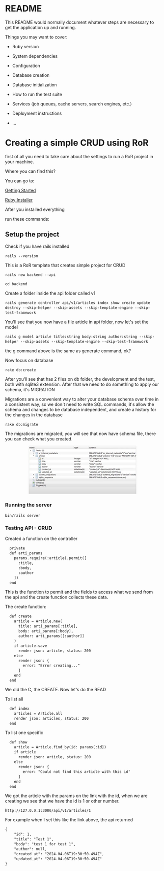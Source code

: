 # README

This README would normally document whatever steps are necessary to get the
application up and running.

Things you may want to cover:

* Ruby version

* System dependencies

* Configuration

* Database creation

* Database initialization

* How to run the test suite

* Services (job queues, cache servers, search engines, etc.)

* Deployment instructions

* ...


# Creating a simple CRUD using RoR

first of all you need to take care about the settings to run a RoR project in your machine. 

Where you can find this?

You can go to: 

[Getting Started](https://guides.rubyonrails.org/v5.0/getting_started.html)

[Ruby Installer](https://rubyinstaller.org/downloads/)


After you installed everything

run these commands:

## Setup the project

Check if you have rails installed
```
rails --version
```

This is a RoR template that creates simple project for CRUD
```
rails new backend --api
```


```
cd backend
```

Create a folder inside the api folder called v1
```
rails generate controller api/v1/articles index show create update destroy --skip-helper --skip-assets --skip-template-engine --skip-test-framework
```

You'll see that you now have a file article in api folder, now let's set the model
```
rails g model article title:string body:string author:string --skip-helper --skip-assets --skip-template-engine --skip-test-framework
```

the g command above is the same as generate command, ok? 


Now focus on database
```
rake db:create
```

After you'll see that has 2 files on db folder, the development and the test, both with sqlite3 extension. After that we need to do something to apply our schema, it's MIGRATION

Migrations are a convenient way to alter your database schema over time in a consistent way, so we don't need to write SQL commands, it's allow the schema and changes to be database independent, and create a history for the changes in the database
```
rake db:migrate
```

The migrations are migrated, you will see that now have schema file, there you can check what you created.

<p align="center">
  <img src="read-images/table.png" width="350" alt="Table Image">
</p>

### Running the server
```
bin/rails server
```

### Testing API - CRUD

Created a function on the controller 

```
  private
  def arti_params
    params.require(:article).permit([
      :title,
      :body,
      :author
    ])
  end
```
This is the function to permit and the fields to access what we send from the api and the create function collects these data.

The create function:
```
  def create
    article = Article.new(
      title: arti_params[:title],
      body: arti_params[:body],
      author: arti_params[[:author]]
    )
    if article.save
      render json: article, status: 200
    else
      render json: {
        error: "Error creating..."
      }
    end
  end
```

We did the C, the CREATE. Now let's do the READ

To list all
```
  def index
    articles = Article.all
    render json: articles, status: 200
  end
```

To list one specific
```
  def show
    article = Article.find_by(id: params[:id])
    if article
      render json: article, status: 200
    else
      render json: {
        error: "Could not find this article with this id"
      }
    end
  end
```

We got the article with the params on the link with the id, when we are creating we see that we have the id is 1 or other number.

```
http://127.0.0.1:3000/api/v1/articles/1
```
For example when I set this like the link above, the api returned

```
{
    "id": 1,
    "title": "Test 1",
    "body": "test 1 for test 1",
    "author": null,
    "created_at": "2024-04-06T19:30:50.494Z",
    "updated_at": "2024-04-06T19:30:50.494Z"
}
```

```
```

```
```


